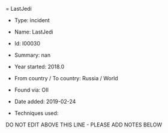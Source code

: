 = LastJedi

* Type: incident

* Name: LastJedi

* Id: I00030

* Summary: nan

* Year started: 2018.0

* From country / To country: Russia / World

* Found via: OII

* Date added: 2019-02-24

* Techniques used: 


DO NOT EDIT ABOVE THIS LINE - PLEASE ADD NOTES BELOW
